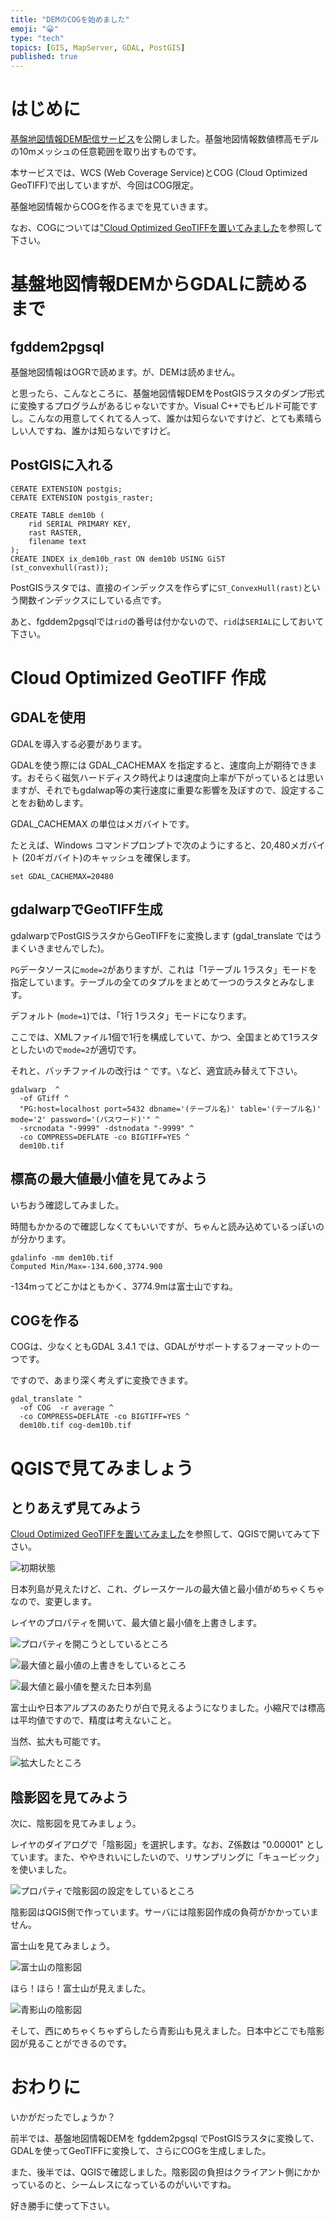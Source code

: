 ```yaml
---
title: "DEMのCOGを始めました"
emoji: "😀"
type: "tech"
topics: [GIS, MapServer, GDAL, PostGIS]
published: true
---
```


# はじめに

[基盤地図情報DEM配信サービス](https://boiledorange73.sakura.ne.jp/dem.html)を公開しました。基盤地図情報数値標高モデルの10mメッシュの任意範囲を取り出すものです。

本サービスでは、WCS (Web Coverage Service)とCOG (Cloud Optimized GeoTIFF)で出していますが、今回はCOG限定。

基盤地図情報からCOGを作るまでを見ていきます。

なお、COGについては["Cloud Optimized GeoTIFFを置いてみました](../0057-using-cog)を参照して下さい。


# 基盤地図情報DEMからGDALに読めるまで


## fgddem2pgsql

基盤地図情報はOGRで読めます。が、DEMは読めません。

と思ったら、こんなところに、基盤地図情報DEMをPostGISラスタのダンプ形式に変換するプログラムがあるじゃないですか。Visual C++でもビルド可能ですし。こんなの用意してくれてる人って、誰かは知らないですけど、とても素晴らしい人ですね、誰かは知らないですけど。

## PostGISに入れる

```
CERATE EXTENSION postgis;
CERATE EXTENSION postgis_raster;
```

```
CREATE TABLE dem10b (
    rid SERIAL PRIMARY KEY,
    rast RASTER,
    filename text
);
CREATE INDEX ix_dem10b_rast ON dem10b USING GiST (st_convexhull(rast));
```

PostGISラスタでは、直接のインデックスを作らずに``ST_ConvexHull(rast)``という関数インデックスにしている点です。

あと、fgddem2pgsqlでは``rid``の番号は付かないので、``rid``は``SERIAL``にしておいて下さい。

# Cloud Optimized GeoTIFF 作成

## GDALを使用

GDALを導入する必要があります。

GDALを使う際には GDAL_CACHEMAX を指定すると、速度向上が期待できます。おそらく磁気ハードディスク時代よりは速度向上率が下がっているとは思いますが、それでもgdalwap等の実行速度に重要な影響を及ぼすので、設定することをお勧めします。

GDAL_CACHEMAX の単位はメガバイトです。

たとえば、Windows コマンドプロンプトで次のようにすると、20,480メガバイト (20ギガバイト)のキャッシュを確保します。

```
set GDAL_CACHEMAX=20480
```

## gdalwarpでGeoTIFF生成

gdalwarpでPostGISラスタからGeoTIFFをに変換します (gdal_translate ではうまくいきませんでした)。

``PG``データソースに``mode=2``がありますが、これは「1テーブル 1ラスタ」モードを指定しています。テーブルの全てのタプルをまとめて一つのラスタとみなします。

デフォルト (``mode=1``)では、「1行 1ラスタ」モードになります。

ここでは、XMLファイル1個で1行を構成していて、かつ、全国まとめて1ラスタとしたいので``mode=2``が適切です。

それと、バッチファイルの改行は ``^`` です。``\``など、適宜読み替えて下さい。

```
gdalwarp  ^
  -of GTiff ^
  "PG:host=localhost port=5432 dbname='(テーブル名)' table='(テーブル名)' mode='2' password='(パスワード)'" ^
  -srcnodata "-9999" -dstnodata "-9999" ^
  -co COMPRESS=DEFLATE -co BIGTIFF=YES ^
  dem10b.tif
```

## 標高の最大値最小値を見てみよう

いちおう確認してみました。

時間もかかるので確認しなくてもいいですが、ちゃんと読み込めているっぽいのが分かります。

```
gdalinfo -mm dem10b.tif
Computed Min/Max=-134.600,3774.900
```

-134mってどこかはともかく、3774.9mは富士山ですね。

## COGを作る

COGは、少なくともGDAL 3.4.1 では、GDALがサポートするフォーマットの一つです。

ですので、あまり深く考えずに変換できます。

```
gdal_translate ^
  -of COG  -r average ^
  -co COMPRESS=DEFLATE -co BIGTIFF=YES ^
  dem10b.tif cog-dem10b.tif
```

# QGISで見てみましょう

## とりあえず見てみよう

[Cloud Optimized GeoTIFFを置いてみました](0057-using-cog)を参照して、QGISで開いてみて下さい。

![初期状態](https://github.com/boiledorange73/zenn-content/raw/main/articles-images/0059/01-qgis-initial.png)

日本列島が見えたけど、これ、グレースケールの最大値と最小値がめちゃくちゃなので、変更します。

レイヤのプロパティを開いて、最大値と最小値を上書きします。

![プロパティを開こうとしているところ](https://github.com/boiledorange73/zenn-content/raw/main/articles-images/0059/02-qgis-prop.png)

![最大値と最小値の上書きをしているところ](https://github.com/boiledorange73/zenn-content/raw/main/articles-images/0059/03-qgis-symbology.png)

![最大値と最小値を整えた日本列島](https://github.com/boiledorange73/zenn-content/raw/main/articles-images/0059/04-qgis-jp.png)

富士山や日本アルプスのあたりが白で見えるようになりました。小縮尺では標高は平均値ですので、精度は考えないこと。

当然、拡大も可能です。

![拡大したところ](https://github.com/boiledorange73/zenn-content/raw/main/articles-images/0059/05-qgis-large.png)

## 陰影図を見てみよう

次に、陰影図を見てみましょう。

レイヤのダイアログで「陰影図」を選択します。なお、Z係数は "0.00001" としています。また、ややきれいにしたいので、リサンプリングに「キュービック」を使いました。

![プロパティで陰影図の設定をしているところ](https://github.com/boiledorange73/zenn-content/raw/main/articles-images/0059/06-qgis-hillshadedialog.png)

陰影図はQGIS側で作っています。サーバには陰影図作成の負荷がかかっていません。

富士山を見てみましょう。

![富士山の陰影図](https://github.com/boiledorange73/zenn-content/raw/main/articles-images/0059/07-qgis-hillshade-fuji.png)

ほら！ほら！富士山が見えました。

![青影山の陰影図](https://github.com/boiledorange73/zenn-content/raw/main/articles-images/0059/08-qgis-hillshade-aokage.png)

そして、西にめちゃくちゃずらしたら青影山も見えました。日本中どこでも陰影図が見ることができるのです。

# おわりに

いかがだったでしょうか？

前半では、基盤地図情報DEMを fgddem2pgsql でPostGISラスタに変換して、GDALを使ってGeoTIFFに変換して、さらにCOGを生成しました。

また、後半では、QGISで確認しました。陰影図の負担はクライアント側にかかっているのと、シームレスになっているのがいいですね。

好き勝手に使って下さい。
